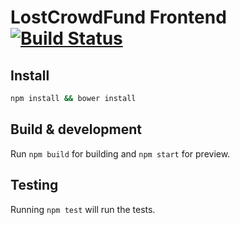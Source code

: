 # LostCrowdFund Frontend  [![Build Status](https://travis-ci.org/LostCrowdFound/lcf-frontend.svg?branch=master)](https://travis-ci.org/LostCrowdFound/lcf-frontend)

## Install
```sh
npm install && bower install
```

## Build & development

Run `npm build` for building and `npm start` for preview.

## Testing

Running `npm test` will run the tests.
